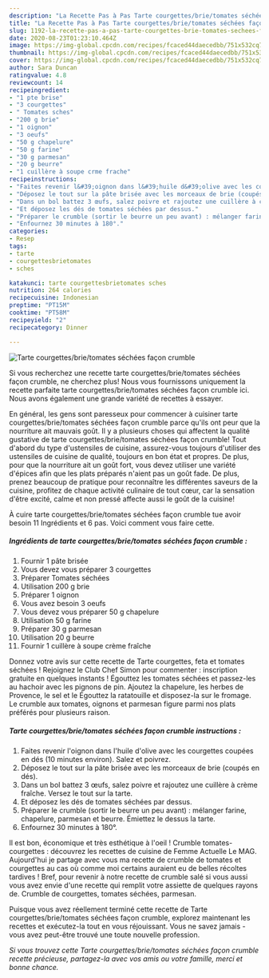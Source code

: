 ```yaml
---
description: "La Recette Pas à Pas Tarte courgettes/brie/tomates séchées façon crumble"
title: "La Recette Pas à Pas Tarte courgettes/brie/tomates séchées façon crumble"
slug: 1192-la-recette-pas-a-pas-tarte-courgettes-brie-tomates-sechees-facon-crumble
date: 2020-08-23T01:23:10.464Z
image: https://img-global.cpcdn.com/recipes/fcaced44daecedbb/751x532cq70/tarte-courgettesbrietomates-sechees-facon-crumble-photo-principale-de-la-recette.jpg
thumbnail: https://img-global.cpcdn.com/recipes/fcaced44daecedbb/751x532cq70/tarte-courgettesbrietomates-sechees-facon-crumble-photo-principale-de-la-recette.jpg
cover: https://img-global.cpcdn.com/recipes/fcaced44daecedbb/751x532cq70/tarte-courgettesbrietomates-sechees-facon-crumble-photo-principale-de-la-recette.jpg
author: Sara Duncan
ratingvalue: 4.8
reviewcount: 14
recipeingredient:
- "1 pte brise"
- "3 courgettes"
- " Tomates sches"
- "200 g brie"
- "1 oignon"
- "3 oeufs"
- "50 g chapelure"
- "50 g farine"
- "30 g parmesan"
- "20 g beurre"
- "1 cuillère à soupe crme frache"
recipeinstructions:
- "Faites revenir l&#39;oignon dans l&#39;huile d&#39;olive avec les courgettes coupées en dés (10 minutes environ). Salez et poivrez."
- "Déposez le tout sur la pâte brisée avec les morceaux de brie (coupés en dés)."
- "Dans un bol battez 3 œufs, salez poivre et rajoutez une cuillère à crème fraîche. Versez le tout sur la tarte."
- "Et déposez les dés de tomates séchées par dessus."
- "Préparer le crumble (sortir le beurre un peu avant) : mélanger farine, chapelure, parmesan et beurre. Émiettez le dessus la tarte."
- "Enfournez 30 minutes à 180°."
categories:
- Resep
tags:
- tarte
- courgettesbrietomates
- sches

katakunci: tarte courgettesbrietomates sches 
nutrition: 264 calories
recipecuisine: Indonesian
preptime: "PT15M"
cooktime: "PT58M"
recipeyield: "2"
recipecategory: Dinner

---
```



![Tarte courgettes/brie/tomates séchées façon crumble](https://img-global.cpcdn.com/recipes/fcaced44daecedbb/751x532cq70/tarte-courgettesbrietomates-sechees-facon-crumble-photo-principale-de-la-recette.jpg)

Si vous recherchez une recette tarte courgettes/brie/tomates séchées façon crumble, ne cherchez plus! Nous vous fournissons uniquement la recette parfaite tarte courgettes/brie/tomates séchées façon crumble ici. Nous avons également une grande variété de recettes à essayer.

En général, les gens sont paresseux pour commencer à cuisiner tarte courgettes/brie/tomates séchées façon crumble parce qu'ils ont peur que la nourriture ait mauvais goût. Il y a plusieurs choses qui affectent la qualité gustative de tarte courgettes/brie/tomates séchées façon crumble! Tout d'abord du type d'ustensiles de cuisine, assurez-vous toujours d'utiliser des ustensiles de cuisine de qualité, toujours en bon état et propres. De plus, pour que la nourriture ait un goût fort, vous devez utiliser une variété d'épices afin que les plats préparés n'aient pas un goût fade. De plus, prenez beaucoup de pratique pour reconnaître les différentes saveurs de la cuisine, profitez de chaque activité culinaire de tout cœur, car la sensation d'être excité, calme et non pressé affecte aussi le goût de la cuisine!

<!--inarticleads1-->

À cuire tarte courgettes/brie/tomates séchées façon crumble tue avoir besoin 11 Ingrédients et 6 pas. Voici comment vous faire cette.

##### Ingrédients de tarte courgettes/brie/tomates séchées façon crumble :

1. Fournir 1 pâte brisée
1. Vous devez vous préparer 3 courgettes
1. Préparer  Tomates séchées
1. Utilisation 200 g brie
1. Préparer 1 oignon
1. Vous avez besoin 3 oeufs
1. Vous devez vous préparer 50 g chapelure
1. Utilisation 50 g farine
1. Préparer 30 g parmesan
1. Utilisation 20 g beurre
1. Fournir 1 cuillère à soupe crème fraîche


Donnez votre avis sur cette recette de Tarte courgettes, feta et tomates séchées ! Rejoignez le Club Chef Simon pour commenter : inscription gratuite en quelques instants ! Égouttez les tomates séchées et passez-les au hachoir avec les pignons de pin. Ajoutez la chapelure, les herbes de Provence, le sel et le Égouttez la ratatouille et disposez-la sur le fromage. Le crumble aux tomates, oignons et parmesan figure parmi nos plats préférés pour plusieurs raison. 

<!--inarticleads2-->

##### Tarte courgettes/brie/tomates séchées façon crumble instructions :

1. Faites revenir l&#39;oignon dans l&#39;huile d&#39;olive avec les courgettes coupées en dés (10 minutes environ). Salez et poivrez.
1. Déposez le tout sur la pâte brisée avec les morceaux de brie (coupés en dés).
1. Dans un bol battez 3 œufs, salez poivre et rajoutez une cuillère à crème fraîche. Versez le tout sur la tarte.
1. Et déposez les dés de tomates séchées par dessus.
1. Préparer le crumble (sortir le beurre un peu avant) : mélanger farine, chapelure, parmesan et beurre. Émiettez le dessus la tarte.
1. Enfournez 30 minutes à 180°.


Il est bon, économique et très esthétique à l&#39;oeil ! Crumble tomates-courgettes : découvrez les recettes de cuisine de Femme Actuelle Le MAG. Aujourd&#39;hui je partage avec vous ma recette de crumble de tomates et courgettes au cas où comme moi certains auraient eu de belles récoltes tardives ! Bref, pour revenir à notre recette de crumble salé si vous aussi vous avez envie d&#39;une recette qui remplit votre assiette de quelques rayons de. Crumble de courgettes, tomates séchées, parmesan. 

<!--inarticleads1-->

<p>
Puisque vous avez réellement terminé cette recette de Tarte courgettes/brie/tomates séchées façon crumble, explorez maintenant les recettes et exécutez-la tout en vous réjouissant. Vous ne savez jamais - vous avez peut-être trouvé une toute nouvelle profession.
</p>

<p>
<i>Si vous trouvez cette Tarte courgettes/brie/tomates séchées façon crumble recette précieuse, partagez-la avec vos amis ou votre famille, merci et bonne chance.</i>
</p>
